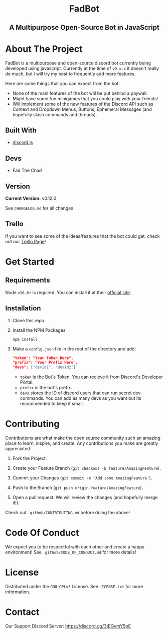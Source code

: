 <h1 align="center" style="position: relative;">
    FadBot
</h1>

<h2 align="center" style="position: relative;">
    A Multipurpose Open-Source Bot in JavaScript
</h2>

# About The Project
FadBot is a multipurpose and open-source discord bot currently being developed using javascript. Currently at the time of `v0.x.x` it doesn't really do much, but i will try my best to frequently add more features.

Here are some things that you can expect from the bot:

* None of the main features of the bot will be put behind a paywall.
* Might have some fun minigames that you could play with your friends!
* Will implement some of the new features of the Discord API such as Context and Dropdown Menus, Buttons, Ephemeral Messages (and hopefully slash commands and threads).

## Built With
* [discord.js](https://github.com/discordjs/discord.js)

## Devs
* Fad The Chad

## Version
**Current Version:** v0.12.0

See `CHANGELOG.md` for all changes

## Trello
If you want to see some of the ideas/features that the bot could get, check out our [Trello Page](https://trello.com/b/4qiwoazB/fadbot-board)!

# Get Started

## Requirements
Node `v16.6+` is required. You can install it at their [official site](https://nodejs.org/en/download/).

## Installation

1. Clone this repo

1. Install the NPM Packages
    ```
    npm install
    ```

1. Make a `config.json` file in the root of the directory and add:
    ```json
    "token": "Your Token Here",
    "prefix": "Your Prefix Here",
    "devs": ["devId1", "devId2"]
    ```
   - `token` is the Bot's Token. You can recieve it from Discord's Developer Portal.
   - `prefix` is the bot's prefix.
   - `devs` stores the ID of discord users that can run secret dev commands. You can add as many devs as you want but its recommended to keep it small.

# Contributing
Contributions are what make the open source community such an amazing place to learn, inspire, and create. Any contributions you make are greatly appreciated.

1. Fork the Project.

1. Create your Feature Branch (`git checkout -b feature/AmazingFeature`).

1. Commit your Changes (`git commit -m 'Add some AmazingFeature'`).

1. Push to the Branch (`git push origin feature/AmazingFeature`).

1. Open a pull request. We will review the changes (and hopefully merge it!).

Check out `.github/CONTRIBUTING.md` before doing the above!

# Code Of Conduct
We expect you to be respectful with each other and create a happy environment! See `.github/CODE_OF_CONDUCT.md` for more details!

# License
Distributed under the `GNU GPLv3` License. See `LICENSE.txt` for more information.

# Contact
Our Support Discord Server: https://discord.gg/3tEGymY5pE
